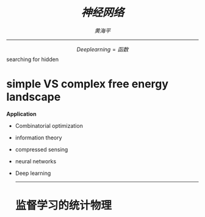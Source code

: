 # $$神经网络$$
$$黄海平$$

---
$$Deep learning=函数$$
searching for hidden

# simple VS complex free energy landscape
**Application**
* Combinatorial optimization
* information theory 
* compressed sensing
* neural networks
* Deep learning
  
  ---
  # 监督学习的统计物理
  ##  